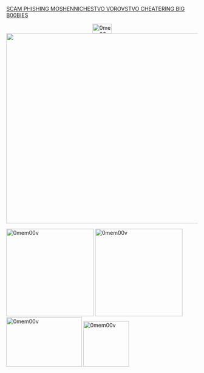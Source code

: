  [SCAM PHISHING MOSHENNICHESTVO VOROVSTVO CHEATERING BIG B00BIES](https://t.me/omem00v) 
 
 <p align="center"> 
 
 <img width="50" height="25" alt="0mem00v" src="https://media.tenor.com/yso9Ncqwm5UAAAAj/click-subscribe.gif" />

 <img width="2700" height="500" alt="0mem00v" src="https://media1.tenor.com/m/xaeDWERliE8AAAAd/picmix-funny-cat.gif" />

 <img width="230" height="230" alt="0mem00v" src="https://media.tenor.com/d_8GmiRfosAAAAAj/gimme-cmere.gif" /> <img width="230" height="230" alt="0mem00v" src="https://i.pinimg.com/736x/21/e2/67/21e267c71cc5307a0122f5b5997cd769.jpg" /> <img width="199" height="130" alt="0mem00v" src="https://media1.tenor.com/m/3ry9dtUDmZ0AAAAd/roblox-my-dad-works-for-roblox.gif" /> <img width="120" height="120" alt="0mem00v" src="https://media.tenor.com/RXH6sdWermEAAAAi/epic-face.gif" />


